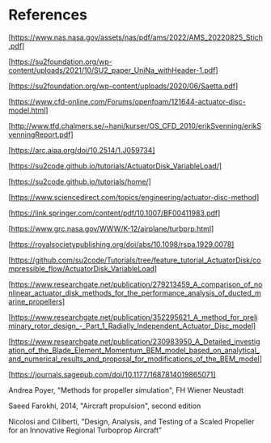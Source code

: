 References
==============================

[https://www.nas.nasa.gov/assets/nas/pdf/ams/2022/AMS_20220825_Stich.pdf]

[https://su2foundation.org/wp-content/uploads/2021/10/SU2_paper_UniNa_withHeader-1.pdf]

[https://su2foundation.org/wp-content/uploads/2020/06/Saetta.pdf]

[https://www.cfd-online.com/Forums/openfoam/121644-actuator-disc-model.html]

[http://www.tfd.chalmers.se/~hani/kurser/OS_CFD_2010/erikSvenning/erikSvenningReport.pdf]

[https://arc.aiaa.org/doi/10.2514/1.J059734]

[https://su2code.github.io/tutorials/ActuatorDisk_VariableLoad/]

[https://su2code.github.io/tutorials/home/]

[https://www.sciencedirect.com/topics/engineering/actuator-disc-method]

[https://link.springer.com/content/pdf/10.1007/BF00411983.pdf]

[https://www.grc.nasa.gov/WWW/K-12/airplane/turbprp.html]

[https://royalsocietypublishing.org/doi/abs/10.1098/rspa.1929.0078]

[https://github.com/su2code/Tutorials/tree/feature_tutorial_ActuatorDisk/compressible_flow/ActuatorDisk_VariableLoad]

[https://www.researchgate.net/publication/279213459_A_comparison_of_nonlinear_actuator_disk_methods_for_the_performance_analysis_of_ducted_marine_propellers]

[https://www.researchgate.net/publication/352295621_A_method_for_preliminary_rotor_design_-_Part_1_Radially_Independent_Actuator_Disc_model]

[https://www.researchgate.net/publication/230983950_A_Detailed_investigation_of_the_Blade_Element_Momentum_BEM_model_based_on_analytical_and_numerical_results_and_proposal_for_modifications_of_the_BEM_model]

[https://journals.sagepub.com/doi/10.1177/1687814019865071]

Andrea Poyer, "Methods for propeller simulation", FH Wiener Neustadt

Saeed Farokhi, 2014, "Aircraft propulsion", second edition

Nicolosi and Ciliberti, "Design, Analysis, and Testing of a Scaled Propeller for an
Innovative Regional Turboprop Aircraft"


